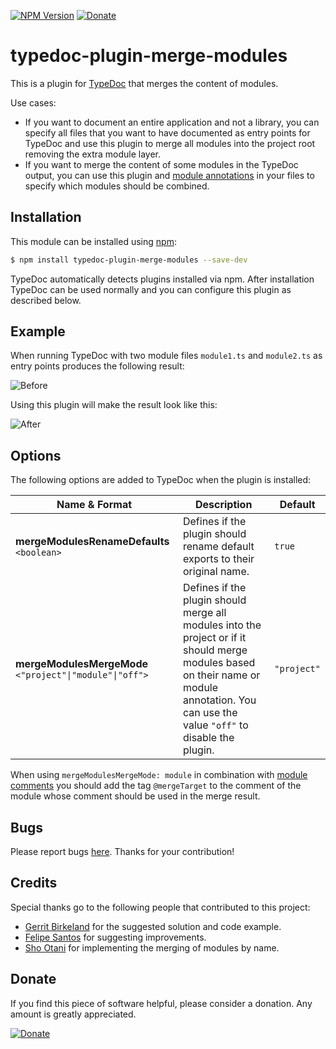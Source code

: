 [![NPM Version](https://badge.fury.io/js/typedoc-plugin-merge-modules.svg)](https://badge.fury.io/js/typedoc-plugin-merge-modules) [![Donate](https://img.shields.io/badge/Donate-PayPal-green.svg)](https://www.paypal.com/cgi-bin/webscr?cmd=_s-xclick&hosted_button_id=67UU75EUH4S8A)

# typedoc-plugin-merge-modules

This is a plugin for [TypeDoc](https://github.com/TypeStrong/typedoc) that merges the content of modules.

Use cases:

* If you want to document an entire application and not a library, you can specify all files that you want to have documented as entry points for TypeDoc and use this plugin to merge all modules into the project root removing the extra module layer.
* If you want to merge the content of some modules in the TypeDoc output, you can use this plugin and [module annotations](https://typedoc.org/guides/doccomments/#files) in your files to specify which modules should be combined.

## Installation

This module can be installed using [npm](https://www.npmjs.com/package/typedoc-plugin-merge-modules):

```sh
$ npm install typedoc-plugin-merge-modules --save-dev
```

TypeDoc automatically detects plugins installed via npm. After installation TypeDoc can be used normally and you can
configure this plugin as described below.

## Example

When running TypeDoc with two module files `module1.ts` and `module2.ts` as entry points produces the following result:

![Before](https://raw.githubusercontent.com/krisztianb/typedoc-plugin-merge-modules/master/doc/before-example.png)

Using this plugin will make the result look like this:

![After](https://raw.githubusercontent.com/krisztianb/typedoc-plugin-merge-modules/master/doc/after-example.png)

## Options

The following options are added to TypeDoc when the plugin is installed:

| Name & Format | Description | Default |
| ------------- | ----------- | ------- |
| **mergeModulesRenameDefaults** `<boolean>` | Defines if the plugin should rename default exports to their original name. | `true` |
| **mergeModulesMergeMode** `<"project"\|"module"\|"off">` | Defines if the plugin should merge all modules into the project or if it should merge modules based on their name or module annotation. You can use the value `"off"` to disable the plugin. | `"project"` |

When using `mergeModulesMergeMode: module` in combination with [module comments](https://typedoc.org/guides/doccomments/#files) you should add the tag `@mergeTarget` to the comment of the module whose comment should be used in the merge result.

## Bugs

Please report bugs [here](https://github.com/krisztianb/typedoc-plugin-merge-modules/issues).
Thanks for your contribution!

## Credits

Special thanks go to the following people that contributed to this project:

-   [Gerrit Birkeland](https://github.com/Gerrit0) for the suggested solution and code example.
-   [Felipe Santos](https://github.com/felipecrs) for suggesting improvements.
-   [Sho Otani](https://github.com/beijaflor) for implementing the merging of modules by name.

## Donate

If you find this piece of software helpful, please consider a donation. Any amount is greatly appreciated.

[![Donate](https://img.shields.io/badge/Donate-PayPal-green.svg)](https://www.paypal.com/cgi-bin/webscr?cmd=_s-xclick&hosted_button_id=67UU75EUH4S8A)

